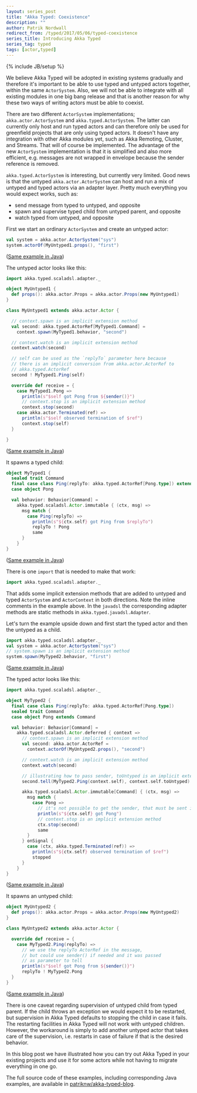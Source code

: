 ```yaml
---
layout: series_post
title: "Akka Typed: Coexistence"
description: ""
author: Patrik Nordwall
redirect_from: /typed/2017/05/06/typed-coexistence
series_title: Introducing Akka Typed
series_tag: typed
tags: [actor,typed]
---
```

{% include JB/setup %}

We believe Akka Typed will be adopted in existing systems gradually and therefore it's important to be able to use typed and untyped actors together, within the same `ActorSystem`. Also, we will not be able to integrate with all existing modules in one big bang release and that is another reason for why these two ways of writing actors must be able to coexist.

There are two different `ActorSystem` implementations; `akka.actor.ActorSystem` and `akka.typed.ActorSystem`. The latter can currently only host and run typed actors and can therefore only be used for greenfield projects that are only using typed actors. It doesn't have any integration with other Akka modules yet, such as Akka Remoting, Cluster, and Streams. That will of course be implemented. The advantage of the new `ActorSystem` implementation is that it is simplified and also more efficient, e.g. messages are not wrapped in envelope because the sender reference is removed.

`akka.typed.ActorSystem` is interesting, but currently very limited. Good news is that the untyped `akka.actor.ActorSystem` can host and run a mix of untyped and typed actors via an adapter layer. Pretty much everything you would expect works, such as:

* send message from typed to untyped, and opposite
* spawn and supervise typed child from untyped parent, and opposite
* watch typed from untyped, and opposite

First we start an ordinary `ActorSystem` and create an untyped actor:

```scala
val system = akka.actor.ActorSystem("sys")
system.actorOf(MyUntyped1.props(), "first")
```

([Same example in Java](https://github.com/patriknw/akka-typed-blog/blob/master/src/main/java/blog/typed/javadsl/CoexistenceApp1.java))

The untyped actor looks like this:

```scala
import akka.typed.scaladsl.adapter._

object MyUntyped1 {
  def props(): akka.actor.Props = akka.actor.Props(new MyUntyped1)
}

class MyUntyped1 extends akka.actor.Actor {

  // context.spawn is an implicit extension method
  val second: akka.typed.ActorRef[MyTyped1.Command] =
    context.spawn(MyTyped1.behavior, "second")

  // context.watch is an implicit extension method
  context.watch(second)

  // self can be used as the `replyTo` parameter here because
  // there is an implicit conversion from akka.actor.ActorRef to
  // akka.typed.ActorRef
  second ! MyTyped1.Ping(self)

  override def receive = {
    case MyTyped1.Pong =>
      println(s"$self got Pong from ${sender()}")
      // context.stop is an implicit extension method
      context.stop(second)
    case akka.actor.Terminated(ref) =>
      println(s"$self observed termination of $ref")
      context.stop(self)
  }

}
```

([Same example in Java](https://github.com/patriknw/akka-typed-blog/blob/master/src/main/java/blog/typed/javadsl/Coexistence1.java#L15))

It spawns a typed child:

```scala
object MyTyped1 {
  sealed trait Command
  final case class Ping(replyTo: akka.typed.ActorRef[Pong.type]) extends Command
  case object Pong

  val behavior: Behavior[Command] =
    akka.typed.scaladsl.Actor.immutable { (ctx, msg) =>
      msg match {
        case Ping(replyTo) =>
          println(s"${ctx.self} got Ping from $replyTo")
          replyTo ! Pong
          same
      }
    }
}
```

([Same example in Java](https://github.com/patriknw/akka-typed-blog/blob/master/src/main/java/blog/typed/javadsl/Coexistence1.java#L45))

There is one `import` that is needed to make that work:

```scala
import akka.typed.scaladsl.adapter._
```

That adds some implicit extension methods that are added to untyped and typed `ActorSystem` and `ActorContext` in both directions. Note the inline comments in the example above. In the `javadsl` the corresponding adapter methods are static methods in `akka.typed.javadsl.Adapter`.

Let's turn the example upside down and first start the typed actor and then the untyped as a child.

```scala
import akka.typed.scaladsl.adapter._
val system = akka.actor.ActorSystem("sys")
// system.spawn is an implicit extension method
system.spawn(MyTyped2.behavior, "first")
```

([Same example in Java](https://github.com/patriknw/akka-typed-blog/blob/master/src/main/java/blog/typed/javadsl/CoexistenceApp2.java))

The typed actor looks like this:

```scala
import akka.typed.scaladsl.adapter._

object MyTyped2 {
  final case class Ping(replyTo: akka.typed.ActorRef[Pong.type])
  sealed trait Command
  case object Pong extends Command

  val behavior: Behavior[Command] =
    akka.typed.scaladsl.Actor.deferred { context =>
      // context.spawn is an implicit extension method
      val second: akka.actor.ActorRef =
        context.actorOf(MyUntyped2.props(), "second")

      // context.watch is an implicit extension method
      context.watch(second)

      // illustrating how to pass sender, toUntyped is an implicit extension method
      second.tell(MyTyped2.Ping(context.self), context.self.toUntyped)

      akka.typed.scaladsl.Actor.immutable[Command] { (ctx, msg) =>
        msg match {
          case Pong =>
            // it's not possible to get the sender, that must be sent in message
            println(s"${ctx.self} got Pong")
            // context.stop is an implicit extension method
            ctx.stop(second)
            same
        }
      } onSignal {
        case (ctx, akka.typed.Terminated(ref)) =>
          println(s"${ctx.self} observed termination of $ref")
          stopped
      }
    }
}
```

([Same example in Java](https://github.com/patriknw/akka-typed-blog/blob/master/src/main/java/blog/typed/javadsl/Coexistence2.java#L16))

It spawns an untyped child:

```scala
object MyUntyped2 {
  def props(): akka.actor.Props = akka.actor.Props(new MyUntyped2)
}

class MyUntyped2 extends akka.actor.Actor {

  override def receive = {
    case MyTyped2.Ping(replyTo) =>
      // we use the replyTo ActorRef in the message,
      // but could use sender() if needed and it was passed
      // as parameter to tell
      println(s"$self got Pong from ${sender()}")
      replyTo ! MyTyped2.Pong
  }
}
```

([Same example in Java](https://github.com/patriknw/akka-typed-blog/blob/master/src/main/java/blog/typed/javadsl/Coexistence2.java#L61))

There is one caveat regarding supervision of untyped child from typed parent. If the child throws an exception we would expect it to be restarted, but supervision in Akka Typed defaults to stopping the child in case it fails. The restarting facilities in Akka Typed will not work with untyped children. However, the workaround is simply to add another untyped actor that takes care of the supervision, i.e. restarts in case of failure if that is the desired behavior.

In this blog post we have illustrated how you can try out Akka Typed in your existing projects and use it for some actors while not having to migrate everything in one go.

The full source code of these examples, including corresponding Java examples, are available in [patriknw/akka-typed-blog](https://github.com/patriknw/akka-typed-blog).
  
